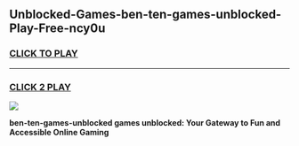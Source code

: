 
## Unblocked-Games-ben-ten-games-unblocked-Play-Free-ncy0u
<h3>
<a href="https://premium76.site?title=ben-ten-games-unblocked&ref=18A1">CLICK TO PLAY</a></h3>
<hr>

<h3>
<a href="https://premium76.site?title=ben-ten-games-unblocked&ref=18A1">CLICK 2 PLAY</a>
  
</h3>

<a href="https://premium76.site?title=ben-ten-games-unblocked&ref=18A1"><img src="https://clearcache.store/games.png"></a>


**ben-ten-games-unblocked games unblocked: Your Gateway to Fun and Accessible Online Gaming**
